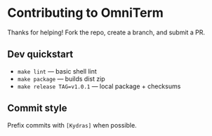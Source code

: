 # Contributing to OmniTerm
Thanks for helping! Fork the repo, create a branch, and submit a PR.

## Dev quickstart
- `make lint` — basic shell lint
- `make package` — builds dist zip
- `make release TAG=v1.0.1` — local package + checksums

## Commit style
Prefix commits with `[Kydras]` when possible.
